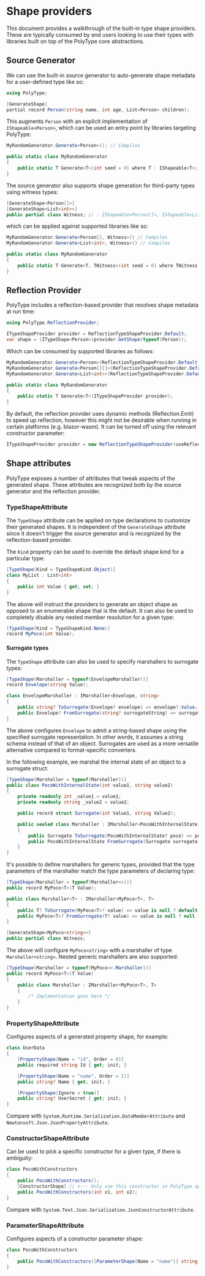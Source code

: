 # Shape providers

This document provides a walkthrough of the built-in type shape providers. These are typically consumed by end users looking to use their types with libraries built on top of the PolyType core abstractions.

## Source Generator

We can use the built-in source generator to auto-generate shape metadata for a user-defined type like so:

```C#
using PolyType;

[GenerateShape]
partial record Person(string name, int age, List<Person> children);
```

This augments `Person` with an explicit implementation of `IShapeable<Person>`, which can be used an entry point by libraries targeting PolyType:

```C#
MyRandomGenerator.Generate<Person>(); // Compiles

public static class MyRandomGenerator
{
    public static T Generate<T>(int seed = 0) where T : IShapeable<T>;
}
```

The source generator also supports shape generation for third-party types using witness types:

```C#
[GenerateShape<Person[]>]
[GenerateShape<List<int>>]
public partial class Witness; // : IShapeable<Person[]>, IShapeable<List<int>>
```

which can be applied against supported libraries like so:

```C#
MyRandomGenerator.Generate<Person[], Witness>() // Compiles
MyRandomGenerator.Generate<List<int>, Witness>() // Compiles

public static class MyRandomGenerator
{
    public static T Generate<T, TWitness>(int seed = 0) where TWitness : IShapeable<T>;
}
```

## Reflection Provider

PolyType includes a reflection-based provider that resolves shape metadata at run time:

```C#
using PolyType.ReflectionProvider;

ITypeShapeProvider provider = ReflectionTypeShapeProvider.Default;
var shape = (ITypeShape<Person>)provider.GetShape(typeof(Person));
```

Which can be consumed by supported libraries as follows:

```C#
MyRandomGenerator.Generate<Person>(ReflectionTypeShapeProvider.Default);
MyRandomGenerator.Generate<Person[][]>(ReflectionTypeShapeProvider.Default);
MyRandomGenerator.Generate<List<int>>(ReflectionTypeShapeProvider.Default);

public static class MyRandomGenerator
{
    public static T Generate<T>(ITypeShapeProvider provider);
}
```

By default, the reflection provider uses dynamic methods (Reflection.Emit) to speed up reflection, however this might not be desirable when running in certain platforms (e.g. blazor-wasm). It can be turned off using the relevant constructor parameter:

```C#
ITypeShapeProvider provider = new ReflectionTypeShapeProvider(useReflectionEmit: false);
```

## Shape attributes

PolyType exposes a number of attributes that tweak aspects of the generated shape. These attributes are recognized both by the source generator and the reflection provider.

### TypeShapeAttribute

The `TypeShape` attribute can be applied on type declarations to customize their generated shapes. It is independent of the `GenerateShape` attribute since it doesn't trigger the source generator and is recognized by the reflection-based provider.

The `Kind` property can be used to override the default shape kind for a particular type:

```C#
[TypeShape(Kind = TypeShapeKind.Object)]
class MyList : List<int>
{
    public int Value { get; set; }
}
```

The above will instruct the providers to generate an object shape as opposed to an enumerable shape that is the default. It can also be used to completely disable any nested member resolution for a given type:

```C#
[TypeShape(Kind = TypeShapeKind.None)]
record MyPoco(int Value);
```

#### Surrogate types

The `TypeShape` attribute can also be used to specify marshallers to surrogate types:

```C#
[TypeShape(Marshaller = typeof(EnvelopeMarshaller))]
record Envelope(string Value);

class EnvelopeMarshaller : IMarshaller<Envelope, string>
{
    public string? ToSurrogate(Envelope? envelope) => envelope?.Value;
    public Envelope? FromSurrogate(string? surrogateString) => surrogateString is null ? null : new(surrogateString);
}
```

The above configures `Envelope` to admit a string-based shape using the specified surrogate representation. In other words, it assumes a string schema instead of that of an object. Surrogates are used as a more versatile alternative compared to format-specific converters.

In the following example, we marshal the internal state of an object to a surrogate struct:

```C#
[TypeShape(Marshaller = typeof(Marshaller))]
public class PocoWithInternalState(int value1, string value2)
{
    private readonly int _value1 = value1;
    private readonly string _value2 = value2;

    public record struct Surrogate(int Value1, string Value2);

    public sealed class Marshaller : IMarshaller<PocoWithInternalState, Surrogate>
    {
        public Surrogate ToSurrogate(PocoWithInternalState? poco) => poco is null ? default : new(poco._value1, poco._value2);
        public PocoWithInternalState FromSurrogate(Surrogate surrogate) => new(surrogate._value1, surrogate._value2 ?? "");
    }
}
```

It's possible to define marshallers for generic types, provided that the type parameters of the marshaller match the type parameters of declaring type:

```C#
[TypeShape(Marshaller = typeof(Marshaller<>))]
public record MyPoco<T>(T Value);

public class Marshaller<T> : IMarshaller<MyPoco<T>, T>
{
    public T? ToSurrogate(MyPoco<T>? value) => value is null ? default : value.Value;
    public MyPoco<T>? FromSurrogate(T? value) => value is null ? null : new(value);
}

[GenerateShape<MyPoco<string>>]
public partial class Witness;
```

The above will configure `MyPoco<string>` with a marshaller of type `Marshaller<string>`. Nested generic marshallers are also supported:

```C#
[TypeShape(Marshaller = typeof(MyPoco<>.Marshaller))]
public record MyPoco<T>(T Value)
{
    public class Marshaller : IMarshaller<MyPoco<T>, T>
    {
        /* Implementation goes here */
    }
}
```

### PropertyShapeAttribute

Configures aspects of a generated property shape, for example:

```C#
class UserData
{
    [PropertyShape(Name = "id", Order = 0)]
    public required string Id { get; init; }

    [PropertyShape(Name = "name", Order = 1)]
    public string? Name { get; init; }

    [PropertyShape(Ignore = true)]
    public string? UserSecret { get; init; }
}
```

Compare with `System.Runtime.Serialization.DataMemberAttribute` and `Newtonsoft.Json.JsonPropertyAttribute`.

### ConstructorShapeAttribute

Can be used to pick a specific constructor for a given type, if there is ambiguity:

```C#
class PocoWithConstructors
{
    public PocoWithConstructors();
    [ConstructorShape] // <--- Only use this constructor in PolyType apps
    public PocoWithConstructors(int x1, int x2);
}
```

Compare with `System.Text.Json.Serialization.JsonConstructorAttribute`.

### ParameterShapeAttribute

Configures aspects of a constructor parameter shape:

```C#
class PocoWithConstructors
{
    public PocoWithConstructors([ParameterShape(Name = "name")] string x1, [ParameterShape(Name = "age")] int x2);
}
```
